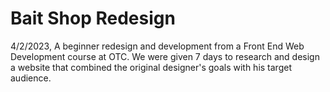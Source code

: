 # Bait Shop Redesign
4/2/2023,
A beginner redesign and development from a Front End Web Development course at OTC. We were given 7 days to research and design a website that combined the original designer's goals with his target audience. 
